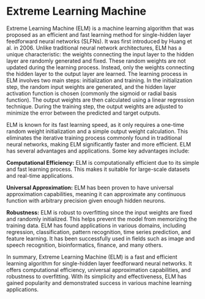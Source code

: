 # Extreme Learning Machine
Extreme Learning Machine (ELM) is a machine learning algorithm that was proposed as an efficient and fast learning method for single-hidden layer feedforward neural networks (SLFNs). It was first introduced by Huang et al. in 2006.
Unlike traditional neural network architectures, ELM has a unique characteristic: the weights connecting the input layer to the hidden layer are randomly generated and fixed. These random weights are not updated during the learning process. Instead, only the weights connecting the hidden layer to the output layer are learned. The learning process in ELM involves two main steps: initialization and training. In the initialization step, the random input weights are generated, and the hidden layer activation function is chosen (commonly the sigmoid or radial basis function). The output weights are then calculated using a linear regression technique. During the training step, the output weights are adjusted to minimize the error between the predicted and target outputs.

ELM is known for its fast learning speed, as it only requires a one-time random weight initialization and a simple output weight calculation. This eliminates the iterative training process commonly found in traditional neural networks, making ELM significantly faster and more efficient. ELM has several advantages and applications. Some key advantages include:

**Computational Efficiency:**
ELM is computationally efficient due to its simple and fast learning process. This makes it suitable for large-scale datasets and real-time applications.

**Universal Approximation:** 
ELM has been proven to have universal approximation capabilities, meaning it can approximate any continuous function with arbitrary precision given enough hidden neurons.

**Robustness:**
ELM is robust to overfitting since the input weights are fixed and randomly initialized. This helps prevent the model from memorizing the training data.
ELM has found applications in various domains, including regression, classification, pattern recognition, time series prediction, and feature learning. It has been successfully used in fields such as image and speech recognition, bioinformatics, finance, and many others.

In summary, Extreme Learning Machine (ELM) is a fast and efficient learning algorithm for single-hidden layer feedforward neural networks. It offers computational efficiency, universal approximation capabilities, and robustness to overfitting. With its simplicity and effectiveness, ELM has gained popularity and demonstrated success in various machine learning applications.






